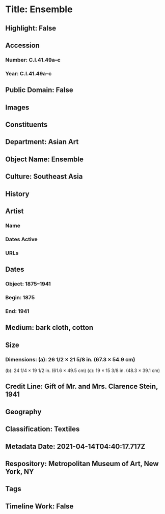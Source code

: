 # Title: Ensemble
## Highlight: False
## Accession
### Number: C.I.41.49a–c
### Year: C.I.41.49a–c
## Public Domain: False
## Images
## Constituents
## Department: Asian Art
## Object Name: Ensemble
## Culture: Southeast Asia
## History
## Artist
### Name
### Dates Active
### URLs
## Dates
### Object: 1875–1941
### Begin: 1875
### End: 1941
## Medium: bark cloth, cotton
## Size
### Dimensions: (a): 26 1/2 × 21 5/8 in. (67.3 × 54.9 cm)
(b): 24 1/4 × 19 1/2 in. (61.6 × 49.5 cm)
(c): 19 × 15 3/8 in. (48.3 × 39.1 cm)
## Credit Line: Gift of Mr. and Mrs. Clarence Stein, 1941
## Geography
## Classification: Textiles
## Metadata Date: 2021-04-14T04:40:17.717Z
## Respository: Metropolitan Museum of Art, New York, NY
## Tags
## Timeline Work: False